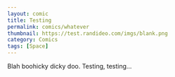 ```yaml
---
layout: comic
title: Testing
permalink: comics/whatever
thumbnail: https://test.randideo.com/imgs/blank.png
category: Comics
tags: [Space]
---
```


Blah boohicky dicky doo. Testing, testing...

